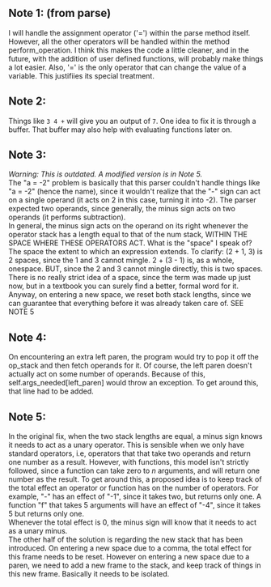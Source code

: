 ## Note 1: (from parse)
I will handle the assignment operator ('=') within the parse method itself. However, all the other operators will be handled within the method perform_operation. I think this makes the code a little cleaner, and in the future, with the
addition of user defined functions, will probably make things a lot easier. Also, '=' is the only operator that can change the value of a variable. This justifiies its special treatment.

## Note 2:
Things like ```3 4 +``` will give you an output of ```7```. One idea to fix it is through a buffer. That buffer may also help with evaluating functions later on.

## Note 3:
*Warning: This is outdated. A modified version is in Note 5.*  
The "a = -2" problem is basically that this parser couldn't handle things like "a = -2" (hence the name), since it wouldn't realize that the "-" sign can act on a single operand (it acts on 2 in this case, turning it into -2). The parser expected two operands, since generally, the minus sign acts on two operands (it performs subtraction).  
In general, the minus sign acts on the operand on its right whenever the operator stack has a length equal to that of the num stack, WITHIN THE SPACE WHERE THESE OPERATORS ACT. What is the "space" I speak of? The space the extent to which an expression extends. To clarify: (2 + 1, 3) is 2 spaces, since the 1 and 3 cannot mingle. 2 + (3 - 1) is, as a whole, onespace. BUT, since the 2 and 3 cannot mingle directly, this is two spaces. There is no really strict idea of a space, since the term was made up just now, but in a textbook you can surely find a better, formal word for it.  
Anyway, on entering a new space, we reset both stack lengths, since we can guarantee that everything before it was already taken care of. SEE NOTE 5

## Note 4:
On encountering an extra left paren, the program would try to pop it off the op_stack and then fetch operands for it. Of course, the left paren doesn't actually act on some number of operands. Because of this, self.args_needed[left_paren] would throw an exception. To get around this, that line had to be added.

## Note 5:
In the original fix, when the two stack lengths are equal, a minus sign knows it needs to act as a unary operator. This is sensible when we only have standard operators, i.e, operators that that take two operands and return one number as a result. However, with functions, this model isn't strictly followed, since a function can take zero to *n* arguments, and will return one number as the result. To get around this, a proposed idea is to keep track of the total effect an operator or function has on the number of operators. For example, "-" has an effect of "-1", since it takes two, but returns only one. A function "f" that takes 5 arguments will have an effect of "-4", since it takes 5 but returns only one.  
Whenever the total effect is 0, the minus sign will know that it needs to act as a unary minus.  
The other half of the solution is regarding the new stack that has been introduced. On entering a new space due to a comma, the total effect for this frame needs to be reset. However on entering a new space due to a paren, we need to add a new frame to the stack, and keep track of things in this new frame. Basically it needs to be isolated.